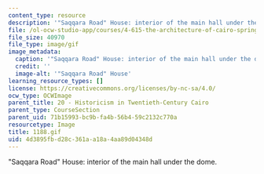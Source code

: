 ```yaml
---
content_type: resource
description: '"Saqqara Road" House: interior of the main hall under the dome.'
file: /ol-ocw-studio-app/courses/4-615-the-architecture-of-cairo-spring-2002/4d3895fbd28c361aa18a4aa89d04348d_1188.gif
file_size: 40970
file_type: image/gif
image_metadata:
  caption: '"Saqqara Road" House: interior of the main hall under the dome.'
  credit: ''
  image-alt: '"Saqqara Road" House'
learning_resource_types: []
license: https://creativecommons.org/licenses/by-nc-sa/4.0/
ocw_type: OCWImage
parent_title: 20 - Historicism in Twentieth-Century Cairo
parent_type: CourseSection
parent_uid: 71b15993-bc9b-fa4b-56b4-59c2132c770a
resourcetype: Image
title: 1188.gif
uid: 4d3895fb-d28c-361a-a18a-4aa89d04348d
---
```

"Saqqara Road" House: interior of the main hall under the dome.